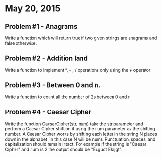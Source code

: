 <h1>May 20, 2015</h1>

<h2>Problem #1 - Anagrams</h2>

<p>Write a function which will return true if two given strings are anagrams and false otherwise.</p>

<h2>Problem #2 - Addition land</h2>

<p>Write a function to implement *, - , / operations only using the + operator</p>

<h2>Problem #3 - Between 0 and n.</h2>


<p>Write a function to count all the number of 2s between 0 and n</p>

<h2>Problem #4 - Caesar Cipher</h2>
<p>Write the function CaesarCipher(str, num) take the str parameter and perform a Caesar Cipher shift on it using the num parameter as the shifting number. A Caesar Cipher works by shifting each letter in the string N places down in the alphabet (in this case N will be num). Punctuation, spaces, and capitalization should remain intact. For example if the string is "Caesar Cipher" and num is 2 the output should be "Ecguct Ekrjgt". </p>
